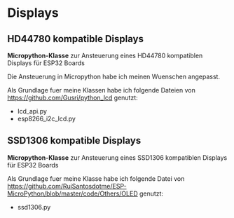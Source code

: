 # Displays

## HD44780 kompatible Displays

**Micropython-Klasse** zur Ansteuerung eines HD44780 kompatiblen Displays für ESP32 Boards

Die Ansteuerung in Micropython habe ich meinen Wuenschen angepasst.

Als Grundlage fuer meine Klassen habe ich folgende Dateien von https://github.com/Gusri/python_lcd genutzt:
- lcd_api.py 
- esp8266_i2c_lcd.py

## SSD1306 kompatible Displays

**Micropython-Klasse** zur Ansteuerung eines SSD1306 kompatiblen Displays für ESP32 Boards

Als Grundlage fuer meine Klasse habe ich folgende Datei von https://github.com/RuiSantosdotme/ESP-MicroPython/blob/master/code/Others/OLED genutzt:
- ssd1306.py

